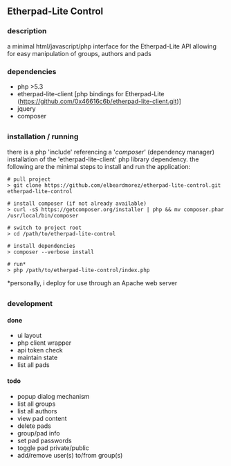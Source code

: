 
## Etherpad-Lite Control

### description
a minimal html/javascript/php interface for the Etherpad-Lite API allowing for easy manipulation of groups, authors and pads

### dependencies
- php >5.3
- etherpad-lite-client [php bindings for Etherpad-Lite (https://github.com/0x46616c6b/etherpad-lite-client.git)]
- jquery
- composer

## <p></p>

### installation / running

there is a php 'include' referencing a '*composer*' (dependency manager) installation of the 'etherpad-lite-client' php library dependency. the following are the minimal steps to install and run the application:

```
# pull project
> git clone https://github.com/elbeardmorez/etherpad-lite-control.git etherpad-lite-control

# install composer (if not already available)
> curl -sS https://getcomposer.org/installer | php && mv composer.phar /usr/local/bin/composer

# switch to project root
> cd /path/to/etherpad-lite-control

# install dependencies
> composer --verbose install

# run*
> php /path/to/etherpad-lite-control/index.php
```

*personally, i deploy for use through an Apache web server
## <p></p>

### development
#### done
- ui layout
- php client wrapper
- api token check
- maintain state
- list all pads

#### todo
- popup dialog mechanism
- list all groups
- list all authors
- view pad content
- delete pads
- group/pad info
- set pad passwords
- toggle pad private/public
- add/remove user(s) to/from group(s)

